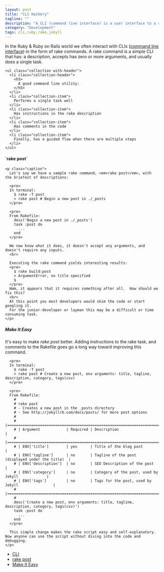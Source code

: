 ```yaml
---
layout: post
title: "CLI Hackery"
tagline: ""
description: "A CLI (command line interface) is a user interface to a computer's operating system or an application in which the user responds to a visual prompt by typing in a command on a specified line, receives a response back from the system, and then enters another command, and so forth."
category: "Development"
tags: cli,ruby,rake,jekyll
---
```

<div class="col s12 m9 l10">
  <section class="section scrollspy" id="basic">
    <p class="caption">
      In the Ruby &amp; Ruby on Rails world we often interact with CLIs (<a href="https://en.wikipedia.org/wiki/Command-line_interface">command line interface</a>) in the form of rake commands.
      A rake command is a simple CLI that has: a description, accepts has zero or more arguments, and usually does a single task.
    </p>

    <ul class="collection with-header">
      <li class="collection-header">
        <h5>
          A good command line utility:
        </h5>
      </li>
      <li class="collection-item">
        Performs a single task well
      </li>
      <li class="collection-item">
        Has instructions in the rake description
      </li>
      <li class="collection-item">
        Has comments in the code
      </li>
      <li class="collection-item">
        Finally, has a guided flow when there are multiple steps
      </li>
    </ul>
  </section>



  <section class="section scrollspy" id="rake-post">
    <h4 class="header">
      `rake post`
    </h4>

    <p class="caption">
      Let's say we have a sample rake command, <em>rake post</em>, with the briefest of descriptions:

      <pre>
      In terminal:
        $ rake -T post
        > rake post # Begin a new post in ./_posts
      </pre>

      <pre>
      From Rakefile:
        desc('Begin a new post in ./_posts')
        task :post do
          ...
        end
      </pre>

      We now know what it does, it doesn't accept any arguments, and doesn't require any inputs.
      <br>

      Executing the rake command yields interesting results:
      <pre>
        $ rake build:post
        > ArgumentError, no title specified
        $
      </pre>
      Hmm, it appears that it requires something after all.  How should we fix this?
      <br>
      At this point you most developers would skim the code or start googling it.
      For the junior-developer or layman this may be a difficult or time consuming task.
    </p>
  </section>


  <section class="section scrollspy" id="make-it-easy">
    <h5 class="header">
      Make It Easy
    </h5>
    <p class="caption">
      It's easy to make <em>rake post</em> better.  Adding instructions to the rake task, and comments to the Rakefile goes go a long way toward improving this command.

      <pre>
      In terminal:
        $ rake -T post
        > rake post # Create a new post, env arguments: title, tagline, description, category, tags(csv)
      </pre>

      <pre>
      From Rakefile:
        #
        # rake post
        # - Creates a new post in the _posts directory
        # - See http://jekyllrb.com/docs/posts/ for more post options
        #
        # |===================================================================================|
        # | Argument            | Required | Description                                      |
        # |===================================================================================|
        # | ENV['title']        | yes      | Title of the blog post                           |
        # | ENV['tagline']      | no       | Tagline of the post (displayed under the title)  |
        # | ENV['description']  | no       | SEO Description of the post                      |
        # | ENV['category']     | no       | Category of the post, used by Jekyll             |
        # | ENV['tags']         | no       | Tags for the post, used by Jekyll                |
        # |===================================================================================|
        #
        desc('Create a new post, env arguments: title, tagline, description, category, tags(csv)')
        task :post do
          ...
        end
      </pre>

      This simple change makes the rake script easy and self-explanatory.  Now anyone can use the script without diving into the code and debugging.
    </p>
  </section>
</div>



<div class="col hide-on-small-only m3 l2">
  <div class="toc-wrapper">
    <div style="height: 1px;">
      <ul class="section table-of-contents">
        <li>
          <a href="#basic">CLI</a>
        </li>
        <li>
          <a href="#rake-post">rake post</a>
        </li>
        <li>
          <a href="#make-it-easy">Make It Easy</a>
        </li>
      </ul>
    </div>
  </div>
</div>


<script type="text/javascript">
  $(function() {
    // TODO make this affix to the right
    $('.scrollspy').scrollSpy({});
  });
</script>
